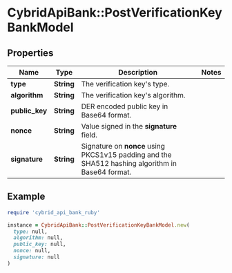 # CybridApiBank::PostVerificationKeyBankModel

## Properties

| Name | Type | Description | Notes |
| ---- | ---- | ----------- | ----- |
| **type** | **String** | The verification key&#39;s type. |  |
| **algorithm** | **String** | The verification key&#39;s algorithm. |  |
| **public_key** | **String** | DER encoded public key in Base64 format. |  |
| **nonce** | **String** | Value signed in the **signature** field. |  |
| **signature** | **String** | Signature on **nonce** using PKCS1v15 padding and the SHA512 hashing algorithm in Base64 format. |  |

## Example

```ruby
require 'cybrid_api_bank_ruby'

instance = CybridApiBank::PostVerificationKeyBankModel.new(
  type: null,
  algorithm: null,
  public_key: null,
  nonce: null,
  signature: null
)
```

